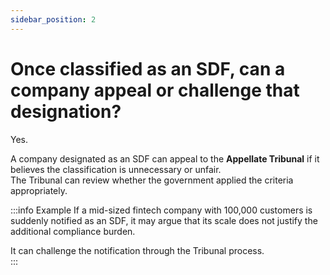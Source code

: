 ```yaml
---
sidebar_position: 2
---
```


# Once classified as an SDF, can a company appeal or challenge that designation?

Yes.  

A company designated as an SDF can appeal to the **Appellate Tribunal** if it believes the classification is unnecessary or unfair.  
The Tribunal can review whether the government applied the criteria appropriately.  

:::info Example
If a mid-sized fintech company with 100,000 customers is suddenly notified as an SDF, it may argue that its scale does not justify the additional compliance burden.  

It can challenge the notification through the Tribunal process.  
:::
